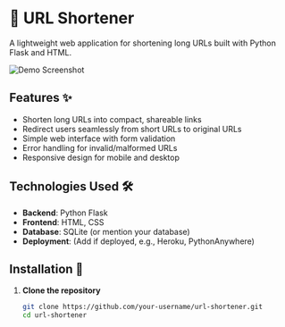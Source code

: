 # 🔗 URL Shortener

A lightweight web application for shortening long URLs built with Python Flask and HTML.

![Demo Screenshot](/screenshots/app-screenshot.png) <!-- Add your actual screenshot path -->

## Features ✨
- Shorten long URLs into compact, shareable links
- Redirect users seamlessly from short URLs to original URLs
- Simple web interface with form validation
- Error handling for invalid/malformed URLs
- Responsive design for mobile and desktop

## Technologies Used 🛠️
- **Backend**: Python Flask
- **Frontend**: HTML, CSS
- **Database**: SQLite (or mention your database)
- **Deployment**: (Add if deployed, e.g., Heroku, PythonAnywhere)

## Installation 🚀

1. **Clone the repository**
   ```bash
   git clone https://github.com/your-username/url-shortener.git
   cd url-shortener
